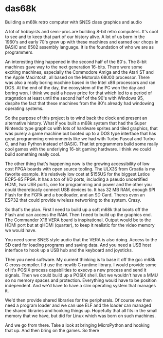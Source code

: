 # das68k
Building a m68k retro computer with SNES class graphics and audio

A lot of hobbyists and semi-pros are building 8-bit retro computers. It's cool to see and to keep that part of our history alive. A lot of us born in the 1960's and early 70's grew up with these machines and earned our chops in BASIC and 6502 assembly language. It is the foundation of who we are as programmers.

An interesting thing happened in the second half of the 80's. The 8-bit machines gave way to the next generation 16-bits. There were some exciting machines, especially the Commodore Amiga and the Atari ST and the Apple Macintosh, all based on the Motorola 68000 processor. There was also a really boring machine based in the Intel x86 processors and ran DOS. At the end of the day, the ecosystem of the PC won the day and boring won. I think we paid a heavy price for that which led to a period of stagnation at least until the second half of the 90's with Windows 95, despite the fact that these machines from the 80's already had windowing operating systems.

So the purpose of this project is to wind back the clock and present an alternative history. What if you built a m68k system that had the Super Nintendo type graphics with lots of hardware sprites and tiled graphics, that was purely a game machine but booted up to a DOS type interface that has great programming environments like we had with Turbo Pascal and Turbo C, and has Python instead of BASIC. That let programmers build some really cool games with the underlying 16-bit gaming hardware. I think we could build something really cool.

The other thing that's happening now is the growing accessibility of low cost FPGA boards with open source tooling. The ULX3S from Croatia is my favorite example. It's relatively low cost at $155US for the biggest Latice ECP5-85 FPGA. It has a ton of I/O ports, including a pseudo uncertified HDMI, two USB ports, one for programming and power and the other you could theoretically connect USB devices to. It has 32 MB RAM, enough SPI Flash for the FGPA and a bootloader, and an SD Card. Theres even an ESP32 that could provide wireless networking to the system. Crazy.

So that's the plan. First I need to build up a soft m68k that boots off the Flash and can access the RAM. Then I need to build up the graphics end. The Commander X16 VERA board is inspirational. Output would be to the HDMI port but at qHDMI (quarter), to keep it realistic for the video memory we would have.

You need some SNES style audio that the VERA is also doing. Access to the SD card for loading programs and saving data. And you need a USB host interface to hook up a USB hub and the keyboard and joysticks.

Then you need software. My current thinking is to base it off the gcc m68k C cross compiler. I'd use the newlib C runtime library. I would provide some of it's POSIX process capabilities to execvp a new process and send it signals. Then we could build up a POSIX shell. But we wouldn't have a MMU so no memory spaces and protection. Everything would have to be position independent. And we'd have to have a slim operating system that manages it.

We'd then provide shared libraries for the peripherals. Of course we then need a program loader and we can use ELF and the loader can managed the shared libraries and hooking things up. Hopefully that all fits in the small memory that we have, but did for Linux which was born on such machines.

And we go from there. Take a look at bringing MicroPython and hooking that up. And then bring on the games.
So there

